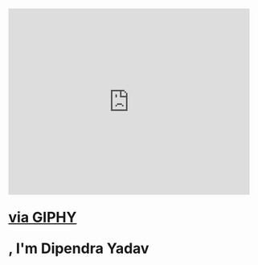 **<h1 ><iframe src="https://giphy.com/embed/XZy2SbQTJEm7q4KeEm" width="480" height="371" frameBorder="0" class="giphy-embed" allowFullScreen></iframe><p><a href="https://giphy.com/gifs/simplysocialnm-simply-social-media-XZy2SbQTJEm7q4KeEm">via GIPHY</a></p>, I&apos;m Dipendra Yadav</h1>**
